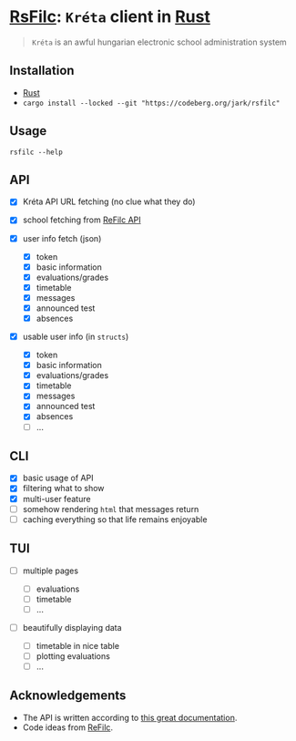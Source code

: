 # [RsFilc](https://codeberg.org/jark/rsfilc): `Kréta` client in [Rust](https://rust-lang.org)
> `Kréta` is an awful hungarian electronic school administration system

## Installation

-   [Rust](https://rustup.rs)
-   `cargo install --locked --git "https://codeberg.org/jark/rsfilc"`

## Usage

`rsfilc --help`

## API

-   [x] Kréta API URL fetching (no clue what they do)
-   [x] school fetching from [ReFilc API](https://api.refilc.hu/v1/public/school-list)

-   [x] user info fetch (json)

    -   [x] token
    -   [x] basic information
    -   [x] evaluations/grades
    -   [x] timetable
    -   [x] messages
    -   [x] announced test
    -   [x] absences

-   [x] usable user info (in `structs`)

    -   [x] token
    -   [x] basic information
    -   [x] evaluations/grades
    -   [x] timetable
    -   [x] messages
    -   [x] announced test
    -   [x] absences
    -   [ ] ...

## CLI

-   [x] basic usage of API
-   [x] filtering what to show
-   [x] multi-user feature
-   [ ] somehow rendering `html` that messages return
-   [ ] caching everything so that life remains enjoyable

## TUI

-   [ ] multiple pages

    -   [ ] evaluations
    -   [ ] timetable
    -   [ ] ...

-   [ ] beautifully displaying data
    -   [ ] timetable in nice table
    -   [ ] plotting evaluations
    -   [ ] ...

## Acknowledgements

-   The API is written according to [this great documentation](https://github.com/bczsalba/ekreta-docs-v3).
-   Code ideas from [ReFilc](https://github.com/refilc/naplo).

